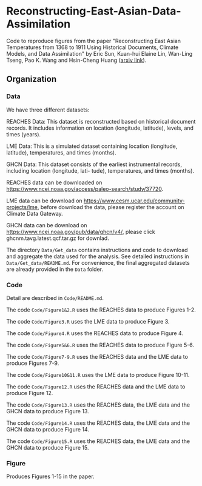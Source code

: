 # Reconstructing-East-Asian-Data-Assimilation 

Code to reproduce figures from the paper "Reconstructing East Asian Temperatures from 1368 to 1911 Using Historical Documents, Climate Models, and Data Assimilation" by Eric Sun, Kuan-hui Elaine Lin, Wan-Ling Tseng, Pao K. Wang and Hsin-Cheng Huang ([arxiv link](http://arxiv.org/abs/2410.21790)). 

## Organization

### Data

We have three different datasets:

REACHES Data: This dataset is reconstructed based on historical document records. It includes information on location (longitude, latitude), levels, and times (years).

LME Data: This is a simulated dataset containing location (longitude, latitude), temperatures, and times (months).

GHCN Data: This dataset consists of the earliest instrumental records, including location (longitude, lati- tude), temperatures, and times (months).

REACHES data can be downloaded on https://www.ncei.noaa.gov/access/paleo-search/study/37720.

LME data can be download on https://www.cesm.ucar.edu/community-projects/lme, before download the data, please register the account on Climate Data Gateway.

GHCN data can be download on https://www.ncei.noaa.gov/pub/data/ghcn/v4/, please click ghcnm.tavg.latest.qcf.tar.gz for downlad.

The directory `Data/Get_data` contains instructions and code to download and aggregate the data used for the analysis. See detailed instructions in `Data/Get_data/README.md`. For convenience, the final aggregated datasets are already provided in the `Data` folder.


### Code 

Detail are described in `Code/README.md`.

The code `Code/Figure1&2.R` uses the REACHES data to produce Figures 1-2. 

The code `Code/Figure3.R` uses the LME data to produce Figure 3.

The code `Code/Figure4.R` uses the REACHES data to produce Figure 4.

The code `Code/Figure5&6.R` uses the REACHES data to produce Figure 5-6.

The code `Code/Figure7-9.R` uses the REACHES data and the LME data to produce Figures 7-9.

The code `Code/Figure10&11.R` uses the LME data to produce Figure 10-11.

The code `Code/Figure12.R` uses the REACHES data and the LME data to produce Figure 12.

The code `Code/Figure13.R` uses the REACHES data, the LME data and the GHCN data to produce Figure 13.

The code `Code/Figure14.R` uses the REACHES data, the LME data and the GHCN data to produce Figure 14.

The code `Code/Figure15.R` uses the REACHES data, the LME data and the GHCN data to produce Figure 15.


### Figure  

Produces Figures 1-15 in the paper.


